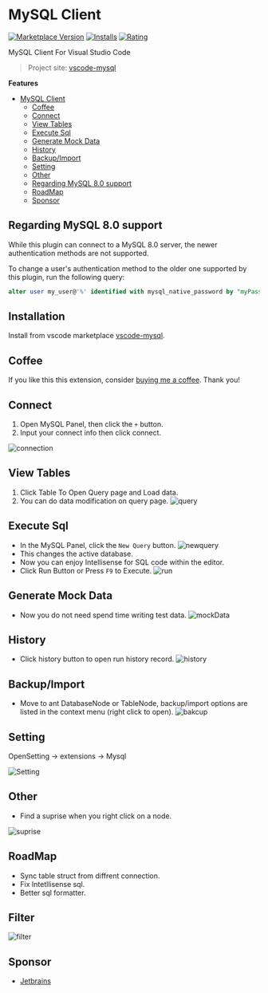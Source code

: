 # MySQL Client

[![Marketplace Version](https://vsmarketplacebadge.apphb.com/version-short/cweijan.vscode-mysql-client2.svg)](https://marketplace.visualstudio.com/items?itemName=cweijan.vscode-mysql-client2) [![Installs](https://vsmarketplacebadge.apphb.com/installs-short/cweijan.vscode-mysql-client2.svg)](https://marketplace.visualstudio.com/items?itemName=cweijan.vscode-mysql-client2) [![Rating](https://vsmarketplacebadge.apphb.com/rating-short/cweijan.vscode-mysql-client2.svg)](https://marketplace.visualstudio.com/items?itemName=cweijan.vscode-mysql-client2) 

MySQL Client For Visual Studio Code

> Project site: [vscode-mysql](https://github.com/cweijan/vscode-mysql)

**Features**

- [MySQL Client](#mysql-client)
  - [Coffee](#coffee)
  - [Connect](#connect)
  - [View Tables](#view-tables)
  - [Execute Sql](#execute-sql)
  - [Generate Mock Data](#generate-mock-data)
  - [History](#history)
  - [Backup/Import](#backupimport)
  - [Setting](#setting)
  - [Other](#other)
  - [Regarding MySQL 8.0 support](#regarding-mysql-80-support)
  - [RoadMap](#roadmap)
  - [Sponsor](#sponsor)

## Regarding MySQL 8.0 support

While this plugin can connect to a MySQL 8.0 server, the newer authentication methods are not supported.

To change a user's authentication method to the older one supported by this plugin, run the following query:

```sql
alter user my_user@'%' identified with mysql_native_password by "myPassword";
```

## Installation

Install from vscode marketplace [vscode-mysql](https://marketplace.visualstudio.com/items?itemName=cweijan.vscode-mysql-client2).

## Coffee

If you like this this extension, consider [buying me a coffee](https://www.buymeacoffee.com/cweijan). Thank you!

## Connect

1. Open MySQL Panel, then click the `+` button.
2. Input your connect info then click connect.

![connection](images/connection.jpg)

## View Tables

1. Click Table To Open Query page and Load data.
2. You can do data modification on query page.
![query](images/QueryTable.jpg)

## Execute Sql

* In the MySQL Panel, click the `New Query` button.
![newquery](images/newquery.jpg)
* This changes the active database.
* Now you can enjoy Intellisense for SQL code within the editor.
* Click Run Button or Press `F9` to Execute.
![run](images/run.jpg)

## Generate Mock Data
- Now you do not need spend time writing test data.
![mockData](images/mockData.png)

## History
- Click history button to open run history record.
![history](images/history.jpg)

## Backup/Import

* Move to ant DatabaseNode or TableNode, backup/import options are listed in the context menu (right click to open).
![bakcup](images/Backup.jpg)

## Setting

OpenSetting -> extensions -> Mysql

![Setting](images/setting.png)

## Other
* Find a suprise when you right click on a node.

![suprise](images/surprise.jpg)

## RoadMap
- Sync table struct from diffrent connection.
- Fix Intetllisense sql.
- Better sql formatter.

## Filter 
![filter](images/filter.gif)

## Sponsor
- [Jetbrains](https://www.jetbrains.com/)

